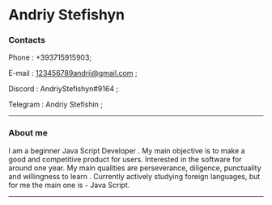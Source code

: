 # Andriy Stefishyn

### Contacts

Phone : +393715915903;

E-mail : 123456789andrij@gmail.com ;

Discord : AndriyStefishyn#9164 ;

Telegram : Andriy Stefishin ;

___

### About me

I am a beginner Java Script Developer . My main objective is to make a good and competitive product for users. Interested in the software for around one year. My main qualities are perseverance, diligence, punctuality and willingness to learn . Currently actively studying foreign languages, but for me the main one is - Java Script.

___